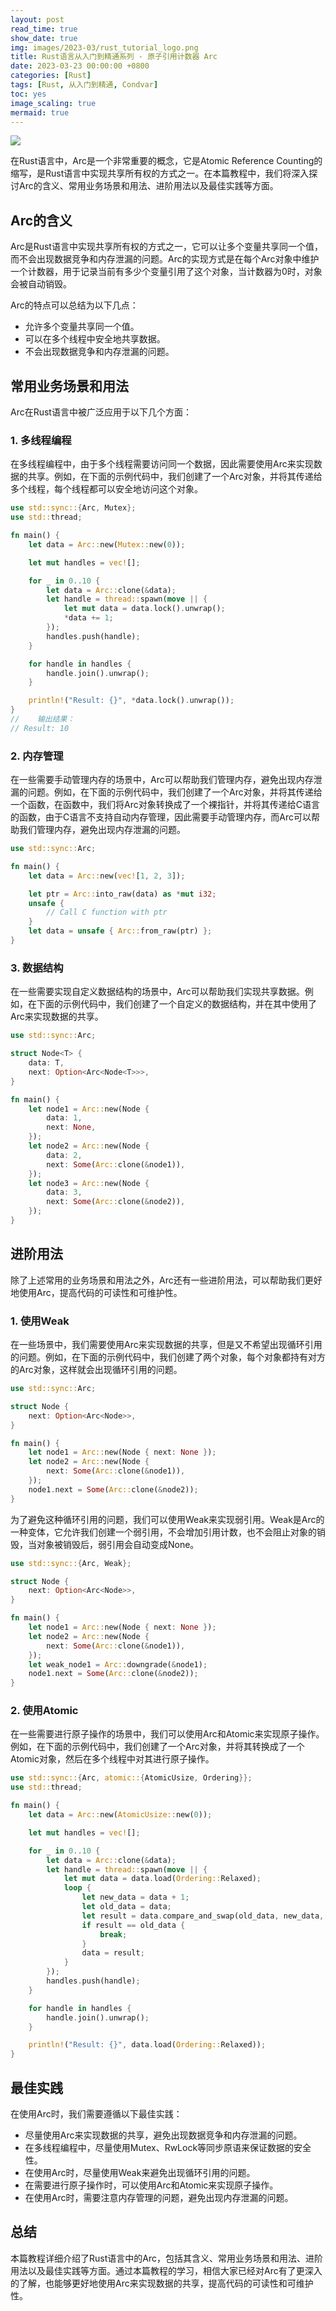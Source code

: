 ```yaml
---
layout: post
read_time: true
show_date: true
img: images/2023-03/rust_tutorial_logo.png
title: Rust语言从入门到精通系列 - 原子引用计数器 Arc
date: 2023-03-23 00:00:00 +0800
categories: [Rust]
tags: [Rust, 从入门到精通, Condvar]
toc: yes
image_scaling: true
mermaid: true
---
```


![](/images/2023-03/rust_tutorial_logo.png)


在Rust语言中，Arc是一个非常重要的概念，它是Atomic Reference Counting的缩写，是Rust语言中实现共享所有权的方式之一。在本篇教程中，我们将深入探讨Arc的含义、常用业务场景和用法、进阶用法以及最佳实践等方面。

## Arc的含义

Arc是Rust语言中实现共享所有权的方式之一，它可以让多个变量共享同一个值，而不会出现数据竞争和内存泄漏的问题。Arc的实现方式是在每个Arc对象中维护一个计数器，用于记录当前有多少个变量引用了这个对象，当计数器为0时，对象会被自动销毁。

Arc的特点可以总结为以下几点：

- 允许多个变量共享同一个值。
- 可以在多个线程中安全地共享数据。
- 不会出现数据竞争和内存泄漏的问题。

## 常用业务场景和用法

Arc在Rust语言中被广泛应用于以下几个方面：

### 1. 多线程编程

在多线程编程中，由于多个线程需要访问同一个数据，因此需要使用Arc来实现数据的共享。例如，在下面的示例代码中，我们创建了一个Arc对象，并将其传递给多个线程，每个线程都可以安全地访问这个对象。

```rust
use std::sync::{Arc, Mutex};
use std::thread;

fn main() {
    let data = Arc::new(Mutex::new(0));

    let mut handles = vec![];

    for _ in 0..10 {
        let data = Arc::clone(&data);
        let handle = thread::spawn(move || {
            let mut data = data.lock().unwrap();
            *data += 1;
        });
        handles.push(handle);
    }

    for handle in handles {
        handle.join().unwrap();
    }

    println!("Result: {}", *data.lock().unwrap());
}
//    输出结果：
// Result: 10
```

### 2. 内存管理

在一些需要手动管理内存的场景中，Arc可以帮助我们管理内存，避免出现内存泄漏的问题。例如，在下面的示例代码中，我们创建了一个Arc对象，并将其传递给一个函数，在函数中，我们将Arc对象转换成了一个裸指针，并将其传递给C语言的函数，由于C语言不支持自动内存管理，因此需要手动管理内存，而Arc可以帮助我们管理内存，避免出现内存泄漏的问题。

```rust
use std::sync::Arc;

fn main() {
    let data = Arc::new(vec![1, 2, 3]);

    let ptr = Arc::into_raw(data) as *mut i32;
    unsafe {
        // Call C function with ptr
    }
    let data = unsafe { Arc::from_raw(ptr) };
}
```

### 3. 数据结构

在一些需要实现自定义数据结构的场景中，Arc可以帮助我们实现共享数据。例如，在下面的示例代码中，我们创建了一个自定义的数据结构，并在其中使用了Arc来实现数据的共享。

```rust
use std::sync::Arc;

struct Node<T> {
    data: T,
    next: Option<Arc<Node<T>>>,
}

fn main() {
    let node1 = Arc::new(Node {
        data: 1,
        next: None,
    });
    let node2 = Arc::new(Node {
        data: 2,
        next: Some(Arc::clone(&node1)),
    });
    let node3 = Arc::new(Node {
        data: 3,
        next: Some(Arc::clone(&node2)),
    });
}
```

## 进阶用法

除了上述常用的业务场景和用法之外，Arc还有一些进阶用法，可以帮助我们更好地使用Arc，提高代码的可读性和可维护性。

### 1. 使用Weak

在一些场景中，我们需要使用Arc来实现数据的共享，但是又不希望出现循环引用的问题。例如，在下面的示例代码中，我们创建了两个对象，每个对象都持有对方的Arc对象，这样就会出现循环引用的问题。

```rust
use std::sync::Arc;

struct Node {
    next: Option<Arc<Node>>,
}

fn main() {
    let node1 = Arc::new(Node { next: None });
    let node2 = Arc::new(Node {
        next: Some(Arc::clone(&node1)),
    });
    node1.next = Some(Arc::clone(&node2));
}
```

为了避免这种循环引用的问题，我们可以使用Weak来实现弱引用。Weak是Arc的一种变体，它允许我们创建一个弱引用，不会增加引用计数，也不会阻止对象的销毁，当对象被销毁后，弱引用会自动变成None。

```rust
use std::sync::{Arc, Weak};

struct Node {
    next: Option<Arc<Node>>,
}

fn main() {
    let node1 = Arc::new(Node { next: None });
    let node2 = Arc::new(Node {
        next: Some(Arc::clone(&node1)),
    });
    let weak_node1 = Arc::downgrade(&node1);
    node1.next = Some(Arc::clone(&node2));
}
```

### 2. 使用Atomic

在一些需要进行原子操作的场景中，我们可以使用Arc和Atomic来实现原子操作。例如，在下面的示例代码中，我们创建了一个Arc对象，并将其转换成了一个Atomic对象，然后在多个线程中对其进行原子操作。

```rust
use std::sync::{Arc, atomic::{AtomicUsize, Ordering}};
use std::thread;

fn main() {
    let data = Arc::new(AtomicUsize::new(0));

    let mut handles = vec![];

    for _ in 0..10 {
        let data = Arc::clone(&data);
        let handle = thread::spawn(move || {
            let mut data = data.load(Ordering::Relaxed);
            loop {
                let new_data = data + 1;
                let old_data = data;
                let result = data.compare_and_swap(old_data, new_data, Ordering::Relaxed);
                if result == old_data {
                    break;
                }
                data = result;
            }
        });
        handles.push(handle);
    }

    for handle in handles {
        handle.join().unwrap();
    }

    println!("Result: {}", data.load(Ordering::Relaxed));
}
```

## 最佳实践

在使用Arc时，我们需要遵循以下最佳实践：

- 尽量使用Arc来实现数据的共享，避免出现数据竞争和内存泄漏的问题。
- 在多线程编程中，尽量使用Mutex、RwLock等同步原语来保证数据的安全性。
- 在使用Arc时，尽量使用Weak来避免出现循环引用的问题。
- 在需要进行原子操作时，可以使用Arc和Atomic来实现原子操作。
- 在使用Arc时，需要注意内存管理的问题，避免出现内存泄漏的问题。

## 总结

本篇教程详细介绍了Rust语言中的Arc，包括其含义、常用业务场景和用法、进阶用法以及最佳实践等方面。通过本篇教程的学习，相信大家已经对Arc有了更深入的了解，也能够更好地使用Arc来实现数据的共享，提高代码的可读性和可维护性。